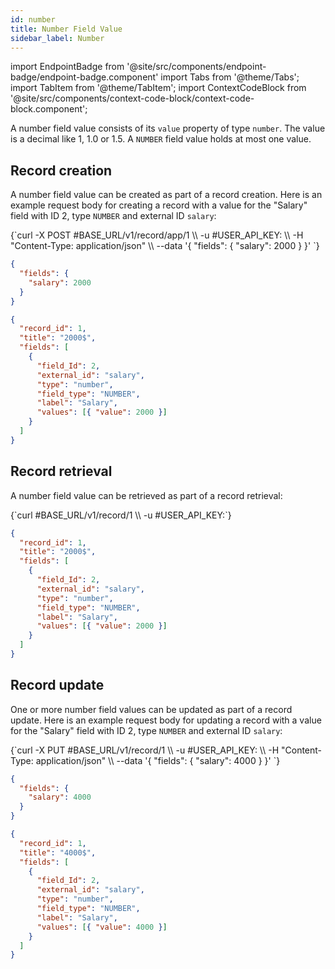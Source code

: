 ```yaml
---
id: number
title: Number Field Value
sidebar_label: Number
---
```


import EndpointBadge from '@site/src/components/endpoint-badge/endpoint-badge.component'
import Tabs from '@theme/Tabs';
import TabItem from '@theme/TabItem';
import ContextCodeBlock from '@site/src/components/context-code-block/context-code-block.component';

A number field value consists of its `value` property of type `number`. The value is a decimal like 1, 1.0 or 1.5. A `NUMBER` field value holds at most one value.

## Record creation

<EndpointBadge method="POST" url="https://api.tapeapp.com/v1/record/app/{app_id}" />

A number field value can be created as part of a record creation. Here is an example request body for creating a record with a value for the "Salary" field with ID 2, type `NUMBER` and external ID `salary`:

<Tabs defaultValue="curl">

<TabItem value="curl" label="cURL">
<ContextCodeBlock language="shell" title='➡️      Request'>
{`curl -X POST #BASE_URL/v1/record/app/1  \\
  -u #USER_API_KEY: \\
  -H "Content-Type: application/json" \\
  --data '{
    "fields": {
      "salary": 2000
    }
  }' 
`}
</ContextCodeBlock>
</TabItem>

<TabItem value="json" label="JSON">

```json title="➡️      Request">
{
  "fields": {
    "salary": 2000
  }
}
```

</TabItem>
</Tabs>

```json title="⬅️      Response"
{
  "record_id": 1,
  "title": "2000$",
  "fields": [
    {
      "field_Id": 2,
      "external_id": "salary",
      "type": "number",
      "field_type": "NUMBER",
      "label": "Salary",
      "values": [{ "value": 2000 }]
    }
  ]
}
```

## Record retrieval

<EndpointBadge method="GET" url="https://api.tapeapp.com/v1/record/{record_id}" />

A number field value can be retrieved as part of a record retrieval:

<ContextCodeBlock language="shell" title='➡️      Request'>
{`curl #BASE_URL/v1/record/1 \\
  -u #USER_API_KEY:`}
</ContextCodeBlock>

```json title='⬅️      Response'
{
  "record_id": 1,
  "title": "2000$",
  "fields": [
    {
      "field_Id": 2,
      "external_id": "salary",
      "type": "number",
      "field_type": "NUMBER",
      "label": "Salary",
      "values": [{ "value": 2000 }]
    }
  ]
}
```

## Record update

<EndpointBadge method="PUT" url="https://api.tapeapp.com/v1/record/{record_id}" />

One or more number field values can be updated as part of a record update. Here is an example request body for updating a record with a value for the "Salary" field with ID 2, type `NUMBER` and external ID `salary`:

<Tabs defaultValue="curl">

<TabItem value="curl" label="cURL">
<ContextCodeBlock language="shell" title='➡️      Request'>
{`curl -X PUT #BASE_URL/v1/record/1  \\
  -u #USER_API_KEY: \\
  -H "Content-Type: application/json" \\
  --data '{
    "fields": {
      "salary": 4000
    }
  }' 
`}
</ContextCodeBlock>
</TabItem>

<TabItem value="json" label="JSON">

```json title="➡️      Request">
{
  "fields": {
    "salary": 4000
  }
}
```

</TabItem>
</Tabs>

```json title="⬅️      Response"
{
  "record_id": 1,
  "title": "4000$",
  "fields": [
    {
      "field_Id": 2,
      "external_id": "salary",
      "type": "number",
      "field_type": "NUMBER",
      "label": "Salary",
      "values": [{ "value": 4000 }]
    }
  ]
}
```
